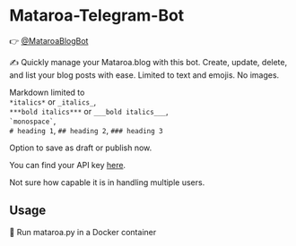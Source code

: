 # Mataroa-Telegram-Bot

👉 [@MataroaBlogBot](https://t.me/MataroaBlogBot)

✍️ Quickly manage your Mataroa.blog with this bot. Create, update, delete, and list your blog posts with ease. Limited to text and emojis. No images.

Markdown limited to  
`*italics*` or `_italics_`,  
`***bold italics***` or `___bold italics___`,  
`` `monospace` ``,  
`# heading 1`, `## heading 2`, `### heading 3`

Option to save as draft or publish now.

You can find your API key [here](https://mataroa.blog/api/docs/).

Not sure how capable it is in handling multiple users.

## Usage
🏃 Run mataroa.py in a Docker container

